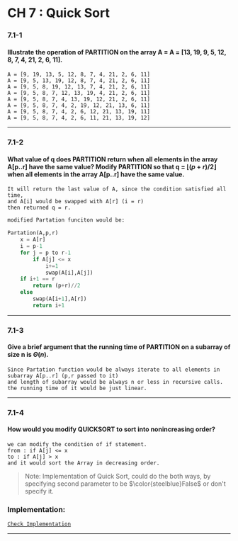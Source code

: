 # CH 7 : Quick Sort

### 7.1-1
#### Illustrate the operation of PARTITION on the array A = A = [13, 19, 9, 5, 12, 8, 7, 4, 21, 2, 6, 11].

```
A = [9, 19, 13, 5, 12, 8, 7, 4, 21, 2, 6, 11]
A = [9, 5, 13, 19, 12, 8, 7, 4, 21, 2, 6, 11]
A = [9, 5, 8, 19, 12, 13, 7, 4, 21, 2, 6, 11]
A = [9, 5, 8, 7, 12, 13, 19, 4, 21, 2, 6, 11]
A = [9, 5, 8, 7, 4, 13, 19, 12, 21, 2, 6, 11]
A = [9, 5, 8, 7, 4, 2, 19, 12, 21, 13, 6, 11]
A = [9, 5, 8, 7, 4, 2, 6, 12, 21, 13, 19, 11]
A = [9, 5, 8, 7, 4, 2, 6, 11, 21, 13, 19, 12]
```

---


### 7.1-2
#### What value of q does PARTITION return when all elements in the array A[p..r] have the same value? Modify PARTITION so that q = $\left \lfloor{(p+r)/2}\right \rfloor$ when all elements in the array A[p..r] have the same value.

```
It will return the last value of A, since the condition satisfied all time,
and A[i] would be swapped with A[r] (i = r)
then returned q = r.
```
```py
modified Partation funciton would be:

Partation(A,p,r)
    x = A[r]
    i = p-1
    for j = p to r-1
        if A[j] <= x
            i+=1
            swap(A[i],A[j])
    if i+1 == r
        return (p+r)//2
    else    
        swap(A[i+1],A[r])
        return i+1
```

---


### 7.1-3
#### Give a brief argument that the running time of PARTITION on a subarray of size n is $\Theta(n)$.

```
Since Partation function would be always iterate to all elements in subarray A[p..r] (p,r passed to it)
and length of subarray would be always n or less in recursive calls.
the running time of it would be just linear.
```

---


### 7.1-4
#### How would you modify QUICKSORT to sort into nonincreasing order?

```
we can modify the condition of if statement.
from : if A[j] <= x
to : if A[j] > x
and it would sort the Array in decreasing order.
```

> Note: Implementation of Quick Sort, could do the both ways, by specifying second parameter to be $\color{steelblue}False$ or don't specify it.

### Implementation:

[`Check Implementation`](https://github.com/sayedgamal99/INTRO-TO-ALGORITHMS/blob/main/Code/QuickSort.py)


---
